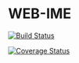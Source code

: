 # WEB-IME

[![Build Status](https://travis-ci.org/wulv/del-expired-file.png)](https://travis-ci.org/wulv/del-expired-file)

[![Coverage Status](https://coveralls.io/repos/github/Sarmay/sarmay-web-ime/badge.svg?branch=main)](https://coveralls.io/github/Sarmay/sarmay-web-ime?branch=main)